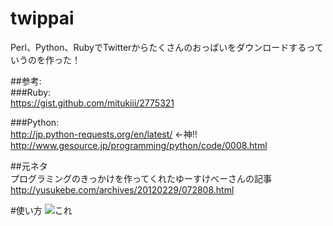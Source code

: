 twippai
=======

Perl、Python、RubyでTwitterからたくさんのおっぱいをダウンロードするっていうのを作った！  
  
##参考:  
###Ruby:  
https://gist.github.com/mitukiii/2775321  
  
###Python:  
http://jp.python-requests.org/en/latest/ ←神!!  
http://www.gesource.jp/programming/python/code/0008.html  
  
##元ネタ  
プログラミングのきっかけを作ってくれたゆーすけべーさんの記事  
http://yusukebe.com/archives/20120229/072808.html  
  
  
#使い方
![これ](https://github.com/Code-Hex/twippai/blob/master/sample.gif)
